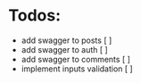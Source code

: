 # Todos:

- add swagger to posts [  ]
- add swagger to auth  [  ]
- add swagger to comments [  ]
- implement inputs validation [  ]